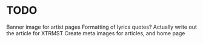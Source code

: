 # TODO

Banner image for artist pages
Formatting of lyrics quotes?
Actually write out the article for XTRMST
Create meta images for articles, and home page
